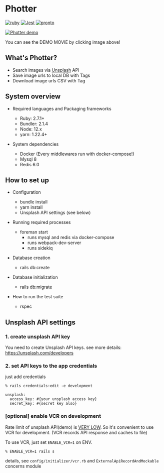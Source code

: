 # Photter 

[![ruby](https://github.com/uekkee/photter/workflows/ruby/badge.svg)](https://github.com/uekkee/photter/actions)
[![Jest](https://github.com/uekkee/photter/workflows/Jest/badge.svg)](https://github.com/uekkee/photter/actions)
[![pronto](https://github.com/uekkee/photter/workflows/Pronto/badge.svg)](https://github.com/uekkee/photter/actions)

[![Photter demo](http://img.youtube.com/vi/NYZpJHSPhPU/0.jpg)](http://www.youtube.com/watch?v=NYZpJHSPhPU "Photter demo")

You can see the DEMO MOVIE by clicking image above!

## What's Photter?

- Search images via [Unsplash](https://unsplash.com/) API
- Save image urls to local DB with Tags
- Download image urls CSV with Tag
 
## System overview

- Required languages and Packaging frameworks
  - Ruby: 2.7.1+
  - Bundler: 2.1.4  
  - Node: 12.x
  - yarn: 1.22.4+

- System dependencies
  - Docker (Every middlewares run with docker-compose!)
  - Mysql 8
  - Redis 6.0

## How to set up

- Configuration
  - bundle install
  - yarn install
  - Unsplash API settings (see below)

- Running required processes
  - foreman start
    - runs mysql and redis via docker-compose
    - runs webpack-dev-server
    - runs sidekiq

- Database creation
  - rails db:create

- Database initialization
  - rails db:migrate

- How to run the test suite
  - rspec


## Unsplash API settings

### 1. create unsplash API key

You need to create Unsplash API keys.
see more details: https://unsplash.com/developers

### 2. set API keys to the app credentials

just add credentials  

```
% rails credentials:edit -e development
```

```:yaml
unsplash:
  access_key: #{your unsplash access key}
  secret_key: #{secret key also}
```

### [optional] enable VCR on development

Rate limit of unsplash API(demo) is [VERY LOW](https://unsplash.com/documentation#rate-limiting).
So it's convenient to use VCR for development.
(VCR records API response and caches to file)

To use VCR, just set `ENABLE_VCR=1` on ENV.

```
% ENABLE_VCR=1 rails s
```

details, see `config/initializer/vcr.rb` and `ExternalApiRecordAndMockable` concerns module
